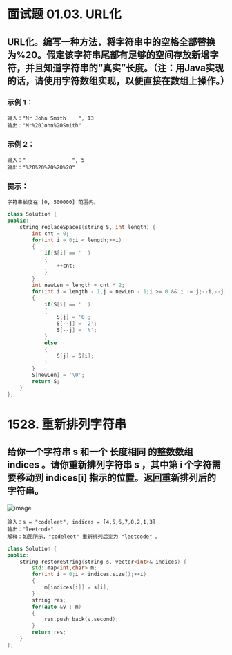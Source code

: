 # 面试题 01.03. URL化
## URL化。编写一种方法，将字符串中的空格全部替换为%20。假定该字符串尾部有足够的空间存放新增字符，并且知道字符串的“真实”长度。（注：用Java实现的话，请使用字符数组实现，以便直接在数组上操作。）

### 示例 1：

```
输入："Mr John Smith    ", 13
输出："Mr%20John%20Smith"
```

### 示例 2：
```
输入："               ", 5
输出："%20%20%20%20%20"
```
 
### 提示：
`字符串长度在 [0, 500000] 范围内。`


```c++
class Solution {
public:
    string replaceSpaces(string S, int length) {
        int cnt = 0;
        for(int i = 0;i < length;++i)
        {
            if(S[i] == ' ')
            {
                ++cnt;
            }
        }
        int newLen = length + cnt * 2;
        for(int i = length - 1,j = newLen - 1;i >= 0 && i != j;--i,--j)
        {
            if(S[i] == ' ')
            {
                S[j] = '0';
                S[--j] = '2';
                S[--j] = '%';
            }
            else
            {
                S[j] = S[i];
            }
        }
        S[newLen] = '\0';
        return S;
    }
};
```

# 1528. 重新排列字符串
## 给你一个字符串 s 和一个 长度相同 的整数数组 indices 。请你重新排列字符串 s ，其中第 i 个字符需要移动到 indices[i] 指示的位置。返回重新排列后的字符串。

![image](https://user-images.githubusercontent.com/60544624/110429132-6c6ed100-80e5-11eb-9bd4-31ee64876e48.png)

```
输入：s = "codeleet", indices = [4,5,6,7,0,2,1,3]
输出："leetcode"
解释：如图所示，"codeleet" 重新排列后变为 "leetcode" 。
```

```c++
class Solution {
public:
    string restoreString(string s, vector<int>& indices) {
        std::map<int,char> m;
        for(int i = 0;i < indices.size();++i)
        {
            m[indices[i]] = s[i];
        }
        string res;
        for(auto &v : m)
        {
            res.push_back(v.second);
        }
        return res;
    }
};
```
